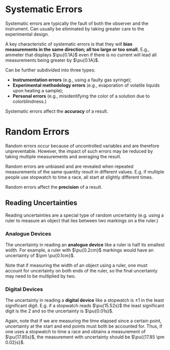 # Systematic Errors

Systematic errors are typically the fault of both the observer and the instrument. Can usually be eliminated by taking greater care to the experimental design.

A key characteristic of systematic errors is that they will **bias measurements in the same direction; all too large or too small.** E.g., ammeter that displays $\pu{0.1A}$ even if there is no current will lead all measurements being greater by $\pu{0.1A}$.

Can be further subdivided into three types:

- **Instrumentation errors** (e.g., using a faulty gas syringe);
- **Experimental methodology errors** (e.g., evaporation of volatile liquids upon heating a sample);
- **Personal errors** (e.g., misidentifying the color of a solution due to colorblindness.)

Systematic errors affect the **accuracy** of a result.

# Random Errors

Random errors occur because of uncontrolled variables and are therefore unpreventable. However, the impact of such errors may be reduced by taking multiple measurements and averaging the result.

Random errors are unbiased and are revealed when repeated measurements of the same quantity result in different values. E.g. if multiple people use stopwatch to time a race, all start at slightly different times.

Random errors affect the **precision** of a result.

## Reading Uncertainties

Reading uncertainties are a special type of random uncertainty (e.g. using a ruler to measure an object that lies between two markings on a the ruler.)

### Analogue Devices

The uncertainty in reading an **analogue device** like a ruler is half its smallest width. For example, a ruler with $\pu{0.2cm}$ markings would have an uncertainty of $\pm \pu{0.1cm}$.

Note that if measuring the width of an object using a ruler, one must account for uncertainty on both ends of the ruler, so the final uncertainty may need to be multiplied by two.

### Digital Devices

The uncertainty in reading a **digital device** like a stopwatch is $\pm 1$ in the least significant digit. E.g. if a stopwatch reads $\pu{15.52s}$ the least significant digit is the $2$ and so the uncertainty is $\pu{0.01s}$.

Again, note that if we are measuring the time elapsed since a certain point, uncertainty at the start and end points must both be accounted for. Thus, if one uses a stopwatch to time a race and obtains a measurement of $\pu{17.85s}$, the measurement with uncertainty should be $\pu{(17.85 \pm 0.02)s}$.
